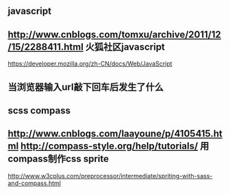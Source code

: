 javascript
-----------------------------------
http://www.cnblogs.com/tomxu/archive/2011/12/15/2288411.html 
火狐社区javascript
-----------------------------------
https://developer.mozilla.org/zh-CN/docs/Web/JavaScript 

当浏览器输入url敲下回车后发生了什么
-----------------------------------
scss compass
-----------------------------------
http://www.cnblogs.com/laayoune/p/4105415.html 
http://compass-style.org/help/tutorials/
用compass制作css sprite
-----------------------------------
http://www.w3cplus.com/preprocessor/intermediate/spriting-with-sass-and-compass.html

